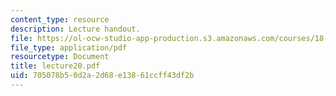```yaml
---
content_type: resource
description: Lecture handout.
file: https://ol-ocw-studio-app-production.s3.amazonaws.com/courses/18-330-introduction-to-numerical-analysis-spring-2004/705078b50d2a2d68e13861ccff43df2b_lecture20.pdf
file_type: application/pdf
resourcetype: Document
title: lecture20.pdf
uid: 705078b5-0d2a-2d68-e138-61ccff43df2b
---
```

